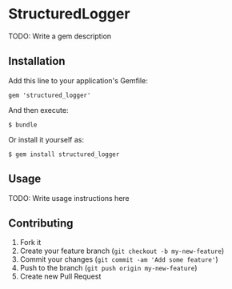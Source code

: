 # StructuredLogger

TODO: Write a gem description

## Installation

Add this line to your application's Gemfile:

    gem 'structured_logger'

And then execute:

    $ bundle

Or install it yourself as:

    $ gem install structured_logger

## Usage

TODO: Write usage instructions here

## Contributing

1. Fork it
2. Create your feature branch (`git checkout -b my-new-feature`)
3. Commit your changes (`git commit -am 'Add some feature'`)
4. Push to the branch (`git push origin my-new-feature`)
5. Create new Pull Request
